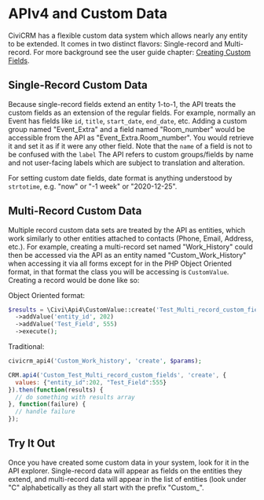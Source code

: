 # APIv4 and Custom Data

CiviCRM has a flexible custom data system which allows nearly any entity to be extended. It comes in two distinct flavors: Single-record and Multi-record. For more background see the user guide chapter: [Creating Custom Fields](https://docs.civicrm.org/user/en/latest/organising-your-data/creating-custom-fields/).

## Single-Record Custom Data

Because single-record fields extend an entity 1-to-1, the API treats the custom fields as an extension of the regular fields. For example, normally an Event has fields like `id`, `title`, `start_date`, `end_date`, etc. Adding a custom group named "Event_Extra" and a field named "Room_number" would be accessible from the API as "Event_Extra.Room_number". You would retrieve it and set it as if it were any other field. Note that the `name` of a field is not to be confused with the `label` The API refers to custom groups/fields by name and not user-facing labels which are subject to translation and alteration.

For setting custom date fields, date format is anything understood by `strtotime`, e.g. "now" or "-1 week" or "2020-12-25".

## Multi-Record Custom Data

Multiple record custom data sets are treated by the API as entities, which work similarly to other entities attached to contacts (Phone, Email, Address, etc.). For example, creating a multi-record set named "Work_History" could then be accessed via the API as an entity named "Custom_Work_History" when accessing it via all forms except for in the PHP Object Oriented format, in that format the class you will be accessing is `CustomValue`. Creating a record would be done like so:

Object Oriented format:
```php
$results = \Civi\Api4\CustomValue::create('Test_Multi_record_custom_fields')
  ->addValue('entity_id', 202)
  ->addValue('Test_Field', 555)
  ->execute();
```

Traditional:

```php
civicrm_api4('Custom_Work_history', 'create', $params);
```

```javascript
CRM.api4('Custom_Test_Multi_record_custom_fields', 'create', {
  values: {"entity_id":202, "Test_Field":555}
}).then(function(results) {
  // do something with results array
}, function(failure) {
  // handle failure
});
```

## Try It Out

Once you have created some custom data in your system, look for it in the API explorer. Single-record data will appear as fields on the entities they extend, and multi-record data will appear in the list of entities (look under "C" alphabetically as they all start with the prefix "Custom_".
